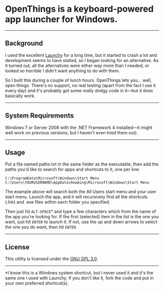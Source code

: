 # OpenThings is a keyboard-powered app launcher for Windows. 

----------

## Background

I used the excellent [Launchy](http://www.launchy.net) for a long time, but it started to crash a lot and development seems to have stalled, so I began looking for an alternative. As it turned out, all the alternatives were either way more than I needed, or looked so horrible I didn't want anything to do with them.

So I built this during a couple of lunch hours. OpenThings lets you... well, open things. There's no support, no real testing (apart from the fact I use it every day) and it's probably got some really dodgy code in it—but it does basically work.

----------

## System Requirements

Windows 7 or Server 2008 with the .NET Framework 4 installed—it might well work on previous versions, but I haven't even tried them out).

----------

## Usage

Put a file named paths.txt in the same folder as the executable, then add the paths you'd like to search for apps and shortcuts to it, one per line:

    C:\ProgramData\Microsoft\Windows\Start Menu
    C:\Users\YOURUSERNAME\AppData\Roaming\Microsoft\Windows\Start Menu

The example above will search both the All Users start menu and your user start menu. Launch the app, and it will recursively find all the shortcuts (.lnk) and .exe files within each folder you specified.

Then just hit `ALT-SPACE`* and type a few characters which from the name of the app you're looking for. If the first (selected) item in the list is the one you want, just hit `ENTER` to launch it. If not, use the up and down arrows to select the one you do want, then hit `ENTER`.

----------

## License

This utility is licensed under the [GNU GPL 3.0](http://opensource.org/licenses/gpl-3.0.html).

----------

*I know this is a Windows system shortcut, but I never used it and it's the same one I used with Launchy. If you don't like it, fork the code and put in your own preferred shortcut(s).


